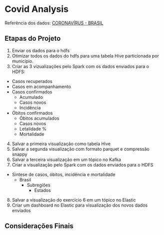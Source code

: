 # Covid Analysis

Referência dos dados: [CORONAVÍRUS - BRASIL](https://covid.saude.gov.br/)

## Etapas do Projeto

1. Enviar os dados para o hdfs
2. Otimizar todos os dados do hdfs para uma tabela Hive particionada por município.
3. Criar as 3 vizualizações pelo Spark com os dados enviados para o HDFS:
- Casos recuperados
- Casos em acompanhamento
- Casos confirmados
    - Acumulado
    - Casos novos
    - Incidência
- Óbitos confirmados
    - Óbitos acumulados
    - Casos novos
    - Letalidade %
    - Mortalidade
4. Salvar a primeira visualização como tabela Hive
5. Salvar a segunda visualização com formato parquet e compressão snappy
6. Salvar a terceira visualização em um tópico no Kafka
7. Criar a visualização pelo Spark com os dados enviados para o HDFS
- Síntese de casos, óbitos, incidência e mortalidade
    - Brasil 
        - Subregiões
            - Estados
8. Salvar a visualização do exercício 6 em um tópico no Elastic
9. Criar um dashboard no Elastic para visualização dos novos dados enviados

## Considerações Finais